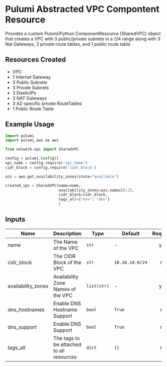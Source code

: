 
# Pulumi Abstracted VPC Compontent Resource
Provides a custom Pulumi/Python ComponentResource (SharedVPC) object that creates a VPC with 3 public/private subnets in a /24 range along with 3 Nat Gateways, 3 private route tables, and 1 public route table.

## Resources Created
- VPC
- 1 Internet Gateway
- 3 Public Subnets
- 3 Private Subnets
- 3 ElasticIPs
- 3 NAT Gateways
- 3 AZ-specific private RouteTables
- 1 Public Route Table

## Example Usage
```python
import pulumi
import pulumi_aws as aws

from network.vpc import SharedVPC

config = pulumi.Config()
vpc_name = config.require('vpc_name')
cidr_block = config.require('cidr_block')

azs = aws.get_availability_zones(state="available")

created_vpc = SharedVPC(name=name,
                        availability_zones=azs.names[0:3],
                        cidr_block=cidr_block,
                        tags_all={"env": "dev"}
                        )

```

## Inputs

| Name | Description | Type | Default | Required |
|------|-------------|------|---------|:--------:|
| name | The Name of the VPC | `str` | - |  yes | 
| cidr_block | The CIDR Block of the VPC | `str` | `10.10.10.0/24` |  no | 
| availability_zones | Availability Zone Names of the VPC | `list(str)` | - |  yes | 
| dns_hostnames | Enable DNS Hostname Support | `bool` | `True` |  no | 
| dns_support | Enable DNS Support | `bool` | `True` |  no | 
| tags_all | The tags to be attached to all resources | `dict` | `{}` |  no | 
